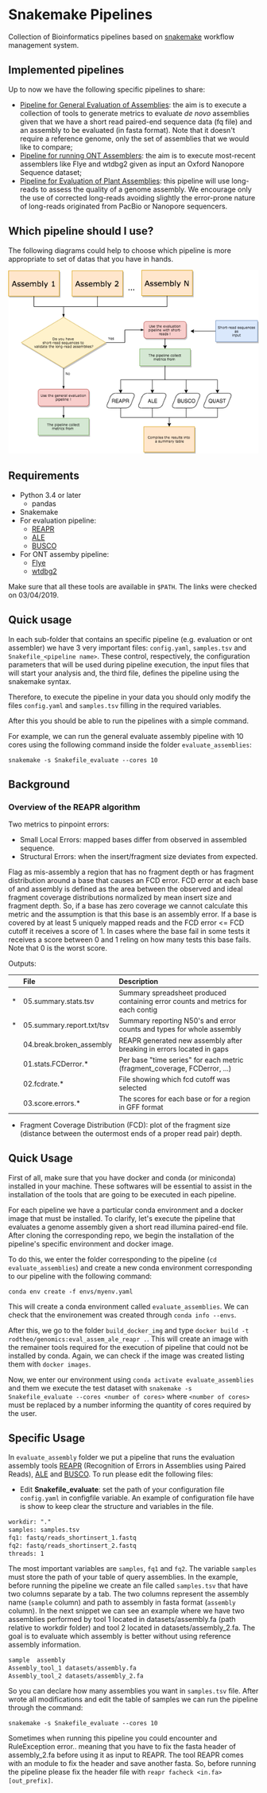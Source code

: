 # Snakemake Pipelines

Collection of Bioinformatics pipelines based on [snakemake](https://snakemake.readthedocs.io/en/stable/) workflow management system.

## Implemented pipelines

Up to now we have the following specific pipelines to share:

- [Pipeline for General Evaluation of Assemblies](https://github.com/rodtheo/snakemake_pipelines/tree/master/evaluate_assemblies): the aim is to execute a collection of tools to generate metrics to evaluate _de novo_ assemblies given that we have a short read paired-end sequence data (fq file) and an assembly to be evaluated (in fasta format). Note that it doesn't require a reference genome, only the set of assemblies that we would like to compare;
- [Pipeline for running ONT Assemblers](https://github.com/rodtheo/snakemake_pipelines/tree/master/ont_assemblers): the aim is to execute most-recent assemblers like Flye and wtdbg2 given as input an Oxford Nanopore Sequence dataset;
- [Pipeline for Evaluation of Plant Assemblies](https://github.com/rodtheo/snakemake_pipelines/tree/master/evaluate_assemblies_plants): this pipeline will use long-reads to assess the quality of a genome assembly. We encourage only the use of corrected long-reads avoiding slightly the error-prone nature of long-reads originated from PacBio or Nanopore sequencers. 

## Which pipeline should I use?

The following diagrams could help to choose which pipeline is more appropriate to set of datas that you have in hands.

![](figs/evaluate_paths.png)



## Requirements

- Python 3.4 or later
  - pandas
- Snakemake
- For evaluation pipeline:
  - [REAPR](https://www.sanger.ac.uk/science/tools/reapr)
  - [ALE](https://github.com/sc932/ALE)
  - [BUSCO](https://busco.ezlab.org/)
- For ONT assemby pipeline:
  - [Flye](https://github.com/fenderglass/Flye)
  - [wtdbg2](https://github.com/ruanjue/wtdbg2)

Make sure that all these tools are available in `$PATH`. The links were checked on 03/04/2019.

## Quick usage

In each sub-folder that contains an specific pipeline (e.g. evaluation or ont assembler) we have 3 very important files: `config.yaml`, `samples.tsv` and `Snakefile_<pipeline name>`. These control, respectively, the configuration parameters that will be used during pipeline execution, the input files that will start your analysis and, the third file, defines the pipeline using the snakemake syntax.

Therefore, to execute the pipeline in your data you should only modify the files `config.yaml` and `samples.tsv` filling in the required variables.

After this you should be able to run the pipelines with a simple command.

For example, we can run the general evaluate assembly pipeline with 10 cores using the following command inside the folder `evaluate_assemblies`:

```{bash}
snakemake -s Snakefile_evaluate --cores 10
```

## Background

### Overview of the REAPR algorithm

Two metrics to pinpoint errors:

- Small Local Errors: mapped bases differ from observed in assembled sequence.
- Structural Errors: when the insert/fragment size deviates from expected.

Flag as mis-assembly a region that has no fragment depth or has fragment distribution around a base that causes an FCD error. FCD error at each base of and assembly is defined as the area between the observed and ideal fragment coverage distributions normalized by mean insert size and fragment depth. So, if a base has zero coverage we cannot calculate this metric and the assumption is that this base is an assembly error. If a base is covered by at least 5 uniquely mapped reads and the FCD error <= FCD cutoff it receives a score of 1. In cases where the base fail in some tests it receives a score between 0 and 1 reling on how many tests this base fails. Note that 0 is the worst score.

Outputs:

|   | File                      | Description                                                                      |
|:--|:--------------------------|:---------------------------------------------------------------------------------|
| * | 05.summary.stats.tsv      | Summary spreadsheet produced containing error counts and metrics for each contig |
| * | 05.summary.report.txt/tsv | Summary reporting N50's and error counts and types for whole assembly            |
|   | 04.break.broken_assembly  | REAPR generated new assembly after breaking in errors located in gaps            |
|   | 01.stats.FCDerror.*       | Per base "time series" for each metric (fragment_coverage, FCDerror, ...)        |
|   | 02.fcdrate.*              | File showing which fcd cutoff was selected                                       |
|   | 03.score.errors.*         | The scores for each base or for a region in GFF format                           |

- Fragment Coverage Distribution (FCD): plot of the fragment size (distance between the outermost ends of a proper read pair) depth.


## Quick Usage

First of all, make sure that you have docker and conda (or miniconda) installed in your machine. These softwares will be essential to assist in the installation of the tools that are going to be executed in each pipeline.

For each pipeline we have a particular conda environment and a docker image that must be installed. To clarify, let's execute the pipeline that evaluates a genome assembly given a short read illumina paired-end file. After cloning the corresponding repo, we begin the installation of the pipeline's specific environment and docker image.

To do this, we enter the folder corresponding to the pipeline (`cd evaluate_assemblies`) and create a new conda environment corresponding to our pipeline with the following command:

```
conda env create -f envs/myenv.yaml
```

This will create a conda environment called `evaluate_assemblies`. We can check that the environement was created through `conda info --envs`.

After this, we go to the folder `build_docker_img` and type `docker build -t rodtheo/genomics:eval_assem_ale_reapr .`. This will create an image with the remainer tools required for the execution of pipeline that could not be installed by conda. Again, we can check if the image was created listing them with `docker images`.

Now, we enter our environment using `conda activate evaluate_assemblies` and them we execute the test dataset with `snakemake -s Snakefile_evaluate --cores <number of cores>` where `<number of cores>` must be replaced by a number informing the quantity of cores required by the user.


## Specific Usage

In `evaluate_assembly` folder we put a pipeline that runs the evaluation assembly tools [REAPR](https://doi.org/10.1186/gb-2013-14-5-r47) (Recognition of Errors in Assemblies using Paired Reads), [ALE]() and [BUSCO](). To run please edit the following files:

- Edit **Snakefile_evaluate**: set the path of your configuration file `config.yaml` in configfile variable. An example of configuration file have is show to keep clear the structure and variables in the file.

```{yaml}
workdir: "."
samples: samples.tsv
fq1: fastq/reads_shortinsert_1.fastq
fq2: fastq/reads_shortinsert_2.fastq
threads: 1
```

The most important variables are `samples`, `fq1` and `fq2`. The variable `samples` must store the path of your table of query assemblies. In the example, before running the pipeline we create an file called `samples.tsv` that have two columns separate by a tab. The two columns represent the assembly name (`sample` column) and path to assembly in fasta format (`assembly` column). In the next snippet we can see an example where we have two assemblies performed by tool 1 located in datasets/assembly.fa (path relative to workdir folder) and tool 2 located in datasets/assembly_2.fa. The goal is to evaluate which assembly is better without using reference assembly information.

```
sample	assembly
Assembly_tool_1	datasets/assembly.fa
Assembly_tool_2	datasets/assembly_2.fa
```

So you can declare how many assemblies you want in `samples.tsv` file. After wrote all modifications and edit the table of samples we can run the pipeline through the command:

```
snakemake -s Snakefile_evaluate --cores 10
```

Sometimes when running this pipeline you could encounter and RuleException error.. meaning that you have to fix the fasta header of assembly_2.fa before using it as input to REAPR. The tool REAPR comes with an module to fix the header and save another fasta. So, before running the pipeline please fix the header file with `reapr facheck <in.fa> [out_prefix]`.

